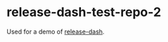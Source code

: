 # release-dash-test-repo-2

Used for a demo of [release-dash](https://github.com/lobsterdore/release-dash).

